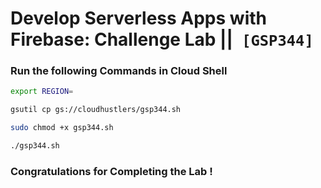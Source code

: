 # Develop Serverless Apps with Firebase: Challenge Lab ||` [GSP344]`

### Run the following Commands in Cloud Shell

```bash
export REGION=
```

```bash
gsutil cp gs://cloudhustlers/gsp344.sh

sudo chmod +x gsp344.sh

./gsp344.sh
```

### Congratulations for Completing the Lab !
